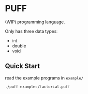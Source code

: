 # PUFF

(WIP) programming language.

Only has three data types:
- int
- double
- void

## Quick Start

read the example programs in ```example/```

```bash
./puff examples/factorial.puff
```
